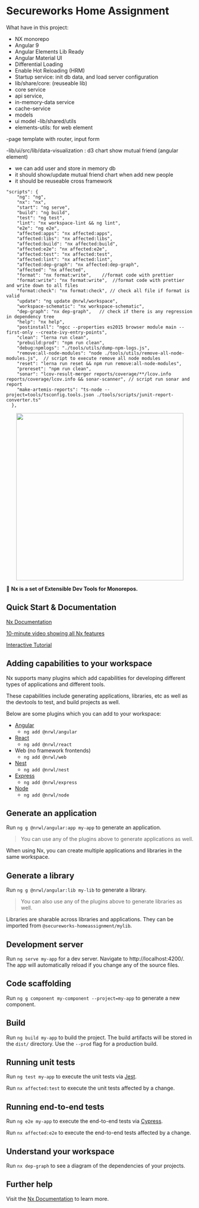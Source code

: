 # Secureworks Home Assignment

What have in this project:
- NX monorepo
- Angular 9
- Angular Elements Lib Ready
- Angular Material UI
- Differential Loading
- Enable Hot Reloading (HRM)
- Startup service: init db data, and load server configuration
- lib/share/core:  (reuseable lib) 
-  core service 
-    api service, 
-    in-memory-data service
-    cache-service
-  models
-    ui model
-lib/shared/utils
-  elements-utils: for web element

-page template with router, input form

-lib/ui/src/lib/data-visualization : d3 chart show mutual friend (angular element)

- we can add user and store in memory db
- it should show/update mutual friend chart when add new people
- it should be reuseable cross framework
```
"scripts": {
    "ng": "ng",
    "nx": "nx",
    "start": "ng serve",
    "build": "ng build",
    "test": "ng test",
    "lint": "nx workspace-lint && ng lint",
    "e2e": "ng e2e",
    "affected:apps": "nx affected:apps",
    "affected:libs": "nx affected:libs",
    "affected:build": "nx affected:build",
    "affected:e2e": "nx affected:e2e",
    "affected:test": "nx affected:test",
    "affected:lint": "nx affected:lint",
    "affected:dep-graph": "nx affected:dep-graph",
    "affected": "nx affected",
    "format": "nx format:write",    //format code with prettier
    "format:write": "nx format:write",  //format code with prettier and write down to all files
    "format:check": "nx format:check", // check all file if format is valid
    "update": "ng update @nrwl/workspace",
    "workspace-schematic": "nx workspace-schematic",
    "dep-graph": "nx dep-graph",   // check if there is any regression in dependency tree
    "help": "nx help",
    "postinstall": "ngcc --properties es2015 browser module main --first-only --create-ivy-entry-points",
    "clean": "lerna run clean",
    "prebuild:prod": "npm run clean",
    "debug:npmlogs": "./tools/utils/dump-npm-logs.js",
    "remove:all-node-modules": "node ./tools/utils/remove-all-node-modules.js",  // script to execute remove all node modules
    "reset": "lerna run reset && npm run remove:all-node-modules",
    "prereset": "npm run clean",
    "sonar": "lcov-result-merger reports/coverage/**/lcov.info reports/coverage/lcov.info && sonar-scanner", // script run sonar and report
    "make-artemis-reports": "ts-node --project=tools/tsconfig.tools.json ./tools/scripts/junit-report-converter.ts"
  },
  ```
<p align="center"><img src="https://raw.githubusercontent.com/nrwl/nx/master/nx-logo.png" width="450"></p>

🔎 **Nx is a set of Extensible Dev Tools for Monorepos.**

## Quick Start & Documentation

[Nx Documentation](https://nx.dev/angular)

[10-minute video showing all Nx features](https://nx.dev/angular/getting-started/what-is-nx)

[Interactive Tutorial](https://nx.dev/angular/tutorial/01-create-application)

## Adding capabilities to your workspace

Nx supports many plugins which add capabilities for developing different types of applications and different tools.

These capabilities include generating applications, libraries, etc as well as the devtools to test, and build projects as well.

Below are some plugins which you can add to your workspace:

- [Angular](https://angular.io)
  - `ng add @nrwl/angular`
- [React](https://reactjs.org)
  - `ng add @nrwl/react`
- Web (no framework frontends)
  - `ng add @nrwl/web`
- [Nest](https://nestjs.com)
  - `ng add @nrwl/nest`
- [Express](https://expressjs.com)
  - `ng add @nrwl/express`
- [Node](https://nodejs.org)
  - `ng add @nrwl/node`

## Generate an application

Run `ng g @nrwl/angular:app my-app` to generate an application.

> You can use any of the plugins above to generate applications as well.

When using Nx, you can create multiple applications and libraries in the same workspace.

## Generate a library

Run `ng g @nrwl/angular:lib my-lib` to generate a library.

> You can also use any of the plugins above to generate libraries as well.

Libraries are sharable across libraries and applications. They can be imported from `@secureworks-homeassignment/mylib`.

## Development server

Run `ng serve my-app` for a dev server. Navigate to http://localhost:4200/. The app will automatically reload if you change any of the source files.

## Code scaffolding

Run `ng g component my-component --project=my-app` to generate a new component.

## Build

Run `ng build my-app` to build the project. The build artifacts will be stored in the `dist/` directory. Use the `--prod` flag for a production build.

## Running unit tests

Run `ng test my-app` to execute the unit tests via [Jest](https://jestjs.io).

Run `nx affected:test` to execute the unit tests affected by a change.

## Running end-to-end tests

Run `ng e2e my-app` to execute the end-to-end tests via [Cypress](https://www.cypress.io).

Run `nx affected:e2e` to execute the end-to-end tests affected by a change.

## Understand your workspace

Run `nx dep-graph` to see a diagram of the dependencies of your projects.

## Further help

Visit the [Nx Documentation](https://nx.dev/angular) to learn more.
